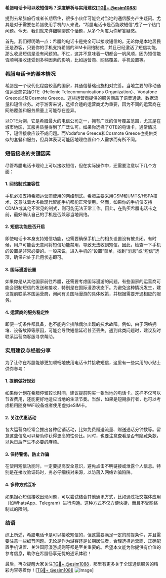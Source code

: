 **希腊电话卡可以收短信吗？深度解析与实用建议[[TG💪+ @esim1088](https://t.me/s/esim1088)]**

提到去希腊旅行或者长期居住，很多小伙伴可能会对当地的通信服务产生疑问。尤其是对于需要在希腊使用手机的人来说，“希腊电话卡是否能收短信”成了一个热门问题。今天，我们就来详细聊聊这个话题，从多个角度为你解答疑惑。

首先，我们得明确一点：希腊的电话卡是完全可以接收短信的。无论你是本地居民还是游客，只要你的手机支持希腊的SIM卡网络制式，并且已经激活了短信功能，那么收发短信是没有问题的。不过，这并不意味着一切都会一帆风顺，因为短信能否顺利接收还受到多种因素的影响，比如运营商、网络覆盖、手机设置等。

### 希腊电话卡的基本情况

希腊是一个现代化程度较高的国家，其通信基础设施相对完善。当地主要的移动通信运营商包括OTE（Hellenic Telecommunications Organization）、Vodafone Greece以及Cosmote Greece。这些运营商提供的服务涵盖了语音通话、数据流量和短信业务。对于游客来说，选择合适的运营商尤为重要，因为不同的运营商在网络覆盖和服务质量上可能存在差异。

以OTE为例，它是希腊最大的电信公司之一，拥有广泛的信号覆盖范围，尤其是在城市地区，其服务质量得到了广泛认可。如果你选择了OTE的电话卡，通常情况下，短信接收应该不成问题。而Vodafone Greece和Cosmote Greece也提供类似的套餐和服务，但具体表现可能因地理位置和个人需求而有所不同。

### 短信接收的关键因素

尽管希腊电话卡理论上可以接收短信，但在实际操作中，还需要注意以下几个方面：

#### 1. **网络制式兼容性**
   手机必须支持希腊运营商使用的网络制式。希腊主要采用GSM和UMTS/HSPA技术，这意味着大多数现代智能手机都能正常使用。然而，如果你的手机仅支持CDMA或其他不常见的制式，则可能无法正常工作。因此，在购买希腊电话卡之前，最好确认自己的手机是否兼容当地网络。

#### 2. **短信功能是否开启**
   即使电话卡本身支持短信功能，也需要确保手机上的相关设置没有被关闭。有时候，用户可能会无意间将短信功能禁用，导致无法收到短信。因此，检查一下手机的设置是非常必要的。一般来说，进入手机的“设置”菜单，找到“消息”或“短信”选项，确保它处于启用状态即可。

#### 3. **国际漫游设置**
   如果你是从其他国家前往希腊，还需要考虑国际漫游的问题。有些国家的运营商可能会限制短信的发送和接收，特别是在国际漫游状态下。为避免这种情况发生，建议提前联系本国运营商，询问有关国际漫游的具体政策，并根据需要开通相应的服务。

#### 4. **运营商的服务稳定性**
   即便一切条件都具备，也不能完全排除偶尔出现的技术故障。例如，由于网络拥堵、设备故障等原因，可能会导致短信延迟甚至丢失。遇到此类问题时，建议及时联系运营商客服寻求帮助。

### 实用建议与经验分享

为了让你在希腊能够更加顺畅地使用电话卡并接收短信，这里有一些实用的小贴士供你参考：

#### 1. 提前做好规划
   如果你计划在希腊停留较长时间，建议提前购买一张当地的电话卡。这样不仅可以节省费用，还能更好地适应当地的生活节奏。当然，如果是短期旅行者，也可以考虑租用随身WiFi设备或者使用虚拟eSIM卡。

#### 2. 关注优惠活动
   各大运营商经常会推出各种促销活动，比如免费赠送流量、赠送通话分钟数等。留意这些信息可以帮助你获得更高的性价比。同时，也要注意查看是否有隐藏条款，以免日后产生不必要的麻烦。

#### 3. 保持警惕，防止诈骗
   在使用短信功能时，一定要提高安全意识，避免点击不明链接或泄露个人信息。特别是在接收验证码时，务必仔细核对来源，以防落入网络诈骗陷阱。

#### 4. 多种方式互补
   如果担心短信接收出现问题，可以尝试结合其他通讯方式，比如通过社交媒体应用（如WhatsApp、Telegram）进行沟通。这种方式不仅方便快捷，而且不受网络制式的限制。

### 结语

综上所述，希腊电话卡是可以接收短信的，但这需要满足一定的前提条件，并且需要注意一些细节问题。无论是作为游客还是长期居住者，合理选择运营商、正确配置手机设置、关注国际漫游规则等都是至关重要的。希望本文能为你提供有价值的参考信息，助你在希腊畅享无忧的通讯体验！

最后，再次提醒大家关注[TG💪+ @esim1088](https://t.me/s/esim1088)，那里有更多关于全球通信服务的精彩内容等着你！[[TG💪+ @esim1088](https://t.me/s/esim1088) ![Image](https://i.postimg.cc/4NQfJmqS/Snipaste-2025-05-13-00-14-12.png)]